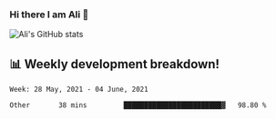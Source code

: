 ### Hi there I am Ali 👋

<!-- See https://github.com/anuraghazra/github-readme-stats -->
![Ali's GitHub stats](https://github-readme-stats.vercel.app/api?username=crunchtime-ali&show_icons=true&bg_color=20,d86b4f,875491&text_color=fff&icon_color=ddd&title_color=ddd)

## 📊 **Weekly development breakdown!**
<!--START_SECTION:waka-->
```text
Week: 28 May, 2021 - 04 June, 2021

Other       38 mins         ████████████████████████▓   98.80 % 
```
<!--END_SECTION:waka-->
